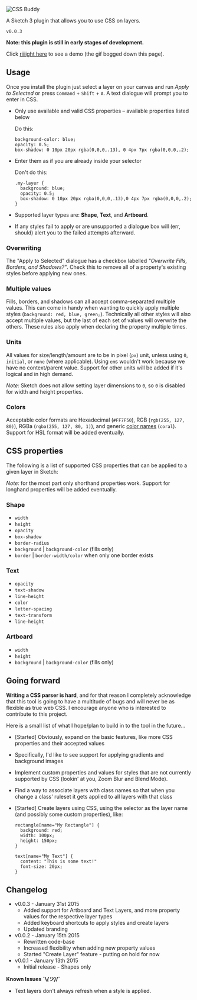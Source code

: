 ![CSS Buddy](https://dl.dropboxusercontent.com/s/2u83ofppl6w1hxm/GHLogo.png)

A Sketch 3 plugin that allows you to use CSS on layers.

`v0.0.3`

**Note: this plugin is still in early stages of development.**

Click [riiiight here](https://dl.dropboxusercontent.com/s/k1nspcamay3tre0/CSSBuddyDemo.gif?dl=0) to see a demo (the gif bogged down this page).

## Usage

Once you install the plugin just select a layer on your canvas and run _Apply to Selected_ or press `Command` + `Shift` + `A`. A text dialogue will prompt you to enter in CSS.

* Only use available and valid CSS properties – available properties listed below

    Do this:
    ```
    background-color: blue;
    opacity: 0.5;
    box-shadow: 0 10px 20px rgba(0,0,0,.13), 0 4px 7px rgba(0,0,0,.2);
    ```

* Enter them as if you are already inside your selector

    Don't do this:
    ```
    .my-layer {
      background: blue;
      opacity: 0.5;
      box-shadow: 0 10px 20px rgba(0,0,0,.13),0 4px 7px rgba(0,0,0,.2);
    }
    ```

* Supported layer types are: **Shape**, **Text**, and **Artboard**.
* If any styles fail to apply or are unsupported a dialogue box will (err, should) alert you to the failed attempts afterward.


### Overwriting
The "Apply to Selected" dialogue has a checkbox labelled _"Overwrite Fills, Borders, and Shadows?"_. Check this to remove all of a property's existing styles before applying new ones.

### Multiple values
Fills, borders, and shadows can all accept comma-separated multiple values. This can come in handy when wanting to quickly apply multiple styles (`background: red, blue, green;`). Technically all other styles will also accept multiple values, but the last of each set of values will overwrite the others. These rules also apply when declaring the property multiple times.

### Units
All values for size/length/amount are to be in pixel (`px`) unit, unless using `0`, `initial`, or `none` (where applicable). Using `em`s wouldn't work because we have no context/parent value. Support for other units will be added if it's logical and in high demand.

_Note:_ Sketch does not allow setting layer dimensions to `0`, so `0` is disabled for width and height properties.

### Colors
Acceptable color formats are Hexadecimal (`#FF7F50`), RGB (`rgb(255, 127, 80)`), RGBa (`rgba(255, 127, 80, 1)`), and generic [color names](http://www.crockford.com/wrrrld/color.html) (`coral`). Support for HSL format will be added eventually.

## CSS properties
The following is a list of supported CSS properties that can be applied to a given layer in Sketch:

_Note:_ for the most part only shorthand properties work. Support for longhand properties will be added eventually.

### Shape

* `width`
* `height`
* `opacity`
* `box-shadow`
* `border-radius`
* `background` | `background-color` (fills only)
* `border` | `border-width/color` when only one border exists

### Text

* `opacity`
* `text-shadow`
* `line-height`
* `color`
* `letter-spacing`
* `text-transform`
* `line-height`

### Artboard

* `width`
* `height`
* `background` | `background-color` (fills only)

## Going forward

**Writing a CSS parser is hard**, and for that reason I completely acknowledge that this tool is going to have a multitude of bugs and will never be as flexible as true web CSS. I encourage anyone who is interested to contribute to this project.

Here is a small list of what I hope/plan to build in to the tool in the future...

* [Started] Obviously, expand on the basic features, like more CSS properties and their accepted values
* Specifically, I'd like to see support for applying gradients and background images
* Implement custom properties and values for styles that are not currently supported by CSS (lookin' at you, Zoom Blur and Blend Mode).
* Find a way to associate layers with class names so that when you change a class' ruleset it gets applied to all layers with that class
* [Started] Create layers using CSS, using the selector as the layer name (and possibly some custom properties), like:

    ```
    rectangle[name="My Rectangle"] {
      background: red;
      width: 100px;
      height: 150px;
    }

    text[name="My Text"] {
      content: "This is some text!"
      font-size: 20px;
    }
    ```

## Changelog

* v0.0.3 - January 31st 2015
  * Added support for Artboard and Text Layers, and more property values for the respective layer types
  * Added keyboard shortcuts to apply styles and create layers
  * Updated branding
* v0.0.2 - January 15th 2015
  * Rewritten code-base
  * Increased flexibility when adding new property values
  * Started "Create Layer" feature - putting on hold for now
* v0.0.1 - January 13th 2015
  * Initial release - Shapes only

**Known Issues ¯\\_(ツ)_/¯**

* Text layers don't always refresh when a style is applied.
